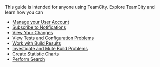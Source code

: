 [//]: # (title: User's Guide)
[//]: # (auxiliary-id: User's Guide)
This guide is intended for anyone using TeamCity. Explore TeamCity and learn how you can

* [Manage your User Account](managing-your-user-account.md)
* [Subscribe to Notifications](subscribing-to-notifications.md)
* [View Your Changes](viewing-your-changes.md)
* [View Tests and Configuration Problems](viewing-tests-and-configuration-problems.md)
* [Work with Build Results](working-with-build-results.md)
* [Investigate and Mute Build Problems](investigating-and-muting-build-problems.md)
* [Create Statistic Charts](statistic-charts.md)
* [Perform Search](search.md)

